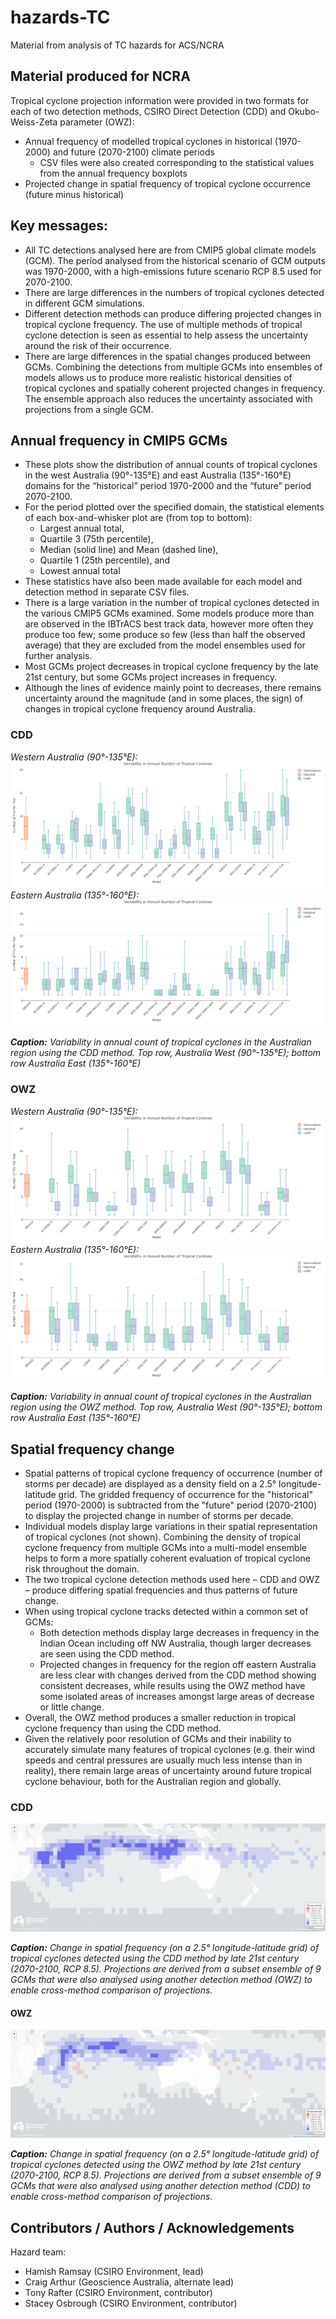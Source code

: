 # hazards-TC

Material from analysis of TC hazards for ACS/NCRA

## Material produced for NCRA

Tropical cyclone projection information were provided in two formats for each of two detection methods, CSIRO Direct Detection (CDD) and Okubo-Weiss-Zeta parameter (OWZ):

- Annual frequency of modelled tropical cyclones in historical (1970-2000) and future (2070-2100) climate periods
  - CSV files were also created corresponding to the statistical values from the annual frequency boxplots
- Projected change in spatial frequency of tropical cyclone occurrence (future minus historical)

## Key messages:
- All TC detections analysed here are from CMIP5 global climate models (GCM). The period analysed from the historical scenario of GCM outputs was 1970-2000, with a high-emissions future scenario RCP 8.5 used for 2070-2100.
- There are large differences in the numbers of tropical cyclones detected in different GCM simulations.
- Different detection methods can produce differing projected changes in tropical cyclone frequency. The use of multiple methods of tropical cyclone detection is seen as essential to help assess the uncertainty around the risk of their occurrence.
- There are large differences in the spatial changes produced between GCMs. Combining the detections from multiple GCMs into ensembles of models allows us to produce more realistic historical densities of tropical cyclones and spatially coherent projected changes in frequency. The ensemble approach also reduces the uncertainty associated with projections from a single GCM. 


## Annual frequency in CMIP5 GCMs

- These plots show the distribution of annual counts of tropical cyclones in the west Australia (90°-135°E) and east Australia (135°-160°E) domains for the “historical” period 1970-2000 and the “future” period 2070-2100.
- For the period plotted over the specified domain, the statistical elements of each box-and-whisker plot are (from top to bottom):
  - Largest annual total,
  - Quartile 3 (75th percentile),
  -   Median (solid line) and Mean (dashed line),
  -   Quartile 1 (25th percentile), and
  -   Lowest annual total
- These statistics have also been made available for each model and detection method in separate CSV files.
- There is a large variation in the number of tropical cyclones detected in the various CMIP5 GCMs examined. Some models produce more than are observed in the IBTrACS best track data, however more often they produce too few; some produce so few (less than half the observed average) that they are excluded from the model ensembles used for further analysis.
- Most GCMs project decreases in tropical cyclone frequency by the late 21st century, but some GCMs project increases in frequency.
- Although the lines of evidence mainly point to decreases, there remains uncertainty around the magnitude (and in some places, the sign) of changes in tropical cyclone frequency around Australia.


### CDD 

*Western Australia (90°-135°E):*
![Annual frequency from CDD - western Australia domain](Annual_Frequency/annual_frequency_boxplot_CDD_Australia_west.png)
*Eastern Australia (135°-160°E):*
![Annual frequency from CDD - eastern Australia domain](Annual_Frequency/annual_frequency_boxplot_CDD_Australia_east.png)

**_Caption:_** *Variability in annual count of tropical cyclones in the Australian region using the CDD method. Top row, Australia West (90°-135°E); bottom row Australia East (135°-160°E)*

### OWZ

*Western Australia (90°-135°E):*
![Annual frequency from OWZ - western Australia domain](Annual_Frequency/annual_frequency_boxplot_OWZ_Australia_west.png)
*Eastern Australia (135°-160°E):*
![Annual frequency from OWZ - eastern Australia domain](Annual_Frequency/annual_frequency_boxplot_OWZ_Australia_east.png)

**_Caption:_** *Variability in annual count of tropical cyclones in the Australian region using the OWZ method. Top row, Australia West (90°-135°E); bottom row Australia East (135°-160°E)*


## Spatial frequency change

- Spatial patterns of tropical cyclone frequency of occurrence (number of storms per decade) are displayed as a density field on a 2.5° longitude-latitude grid. The gridded frequency of occurrence for the "historical" period (1970-2000) is subtracted from the "future" period (2070-2100) to display the projected change in number of storms per decade.
- Individual models display large variations in their spatial representation of tropical cyclones (not shown). Combining the density of tropical cyclone frequency from multiple GCMs into a multi-model ensemble helps to form a more spatially coherent evaluation of tropical cyclone risk throughout the domain.
- The two tropical cyclone detection methods used here – CDD and OWZ – produce differing spatial frequencies and thus patterns of future change.
- When using tropical cyclone tracks detected within a common set of GCMs:
  - Both detection methods display large decreases in frequency in the Indian Ocean including off NW Australia, though larger decreases are seen using the CDD method.
  - Projected changes in frequency for the region off eastern Australia are less clear with changes derived from the CDD method showing consistent decreases, while results using the OWZ method have some isolated areas of increases amongst large areas of decrease or little change.
- Overall, the OWZ method produces a smaller reduction in tropical cyclone frequency than using the CDD method.
- Given the relatively poor resolution of GCMs and their inability to accurately simulate many features of tropical cyclones (e.g. their wind speeds and central pressures are usually much less intense than in reality), there remain large areas of uncertainty around future tropical cyclone behaviour, both for the Australian region and globally.

### CDD

![Change in spatial frequency using CDD](Spatial_Density/tcdensity_CDD-ensemble-common_diff_fut-cur.png)

**_Caption:_** *Change in spatial frequency (on a 2.5° longitude-latitude grid) of tropical cyclones detected using the CDD method by late 21st century (2070-2100, RCP 8.5). Projections are derived from a subset ensemble of 9 GCMs that were also analysed using another detection method (OWZ) to enable cross-method comparison of projections.*

#### OWZ

![Change in spatial frequency using OWZ](Spatial_Density/tcdensity_OWZ-ensemble-common_diff_fut-cur.png)

**_Caption:_** *Change in spatial frequency (on a 2.5° longitude-latitude grid) of tropical cyclones detected using the OWZ method by late 21st century (2070-2100, RCP 8.5). Projections are derived from a subset ensemble of 9 GCMs that were also analysed using another detection method (CDD) to enable cross-method comparison of projections.*


## Contributors / Authors / Acknowledgements

Hazard team:  

- Hamish Ramsay (CSIRO Environment, lead)
- Craig Arthur (Geoscience Australia, alternate lead)
- Tony Rafter (CSIRO Environment, contributor)
- Stacey Osbrough (CSIRO Environment, contributor)

